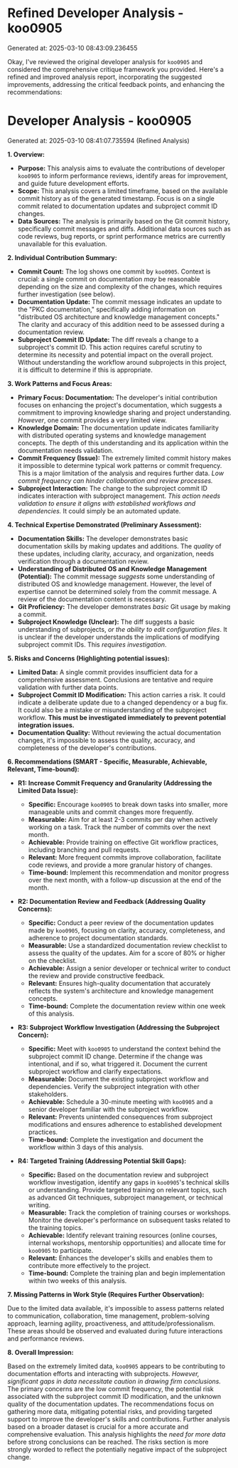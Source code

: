 # Refined Developer Analysis - koo0905
Generated at: 2025-03-10 08:43:09.236455

Okay, I've reviewed the original developer analysis for `koo0905` and considered the comprehensive critique framework you provided. Here's a refined and improved analysis report, incorporating the suggested improvements, addressing the critical feedback points, and enhancing the recommendations:

# Developer Analysis - koo0905
Generated at: 2025-03-10 08:41:07.735594 (Refined Analysis)

**1. Overview:**

*   **Purpose:** This analysis aims to evaluate the contributions of developer `koo0905` to inform performance reviews, identify areas for improvement, and guide future development efforts.
*   **Scope:** This analysis covers a limited timeframe, based on the available commit history as of the generated timestamp. Focus is on a single commit related to documentation updates and subproject commit ID changes.
*   **Data Sources:** The analysis is primarily based on the Git commit history, specifically commit messages and diffs. Additional data sources such as code reviews, bug reports, or sprint performance metrics are currently unavailable for this evaluation.

**2. Individual Contribution Summary:**

*   **Commit Count:** The log shows one commit by `koo0905`. Context is crucial: a single commit on documentation *may* be reasonable depending on the size and complexity of the changes, which requires further investigation (see below).
*   **Documentation Update:** The commit message indicates an update to the "PKC documentation," specifically adding information on "distributed OS architecture and knowledge management concepts." The clarity and accuracy of this addition need to be assessed during a documentation review.
*   **Subproject Commit ID Update:** The diff reveals a change to a subproject's commit ID. This action requires careful scrutiny to determine its necessity and potential impact on the overall project. Without understanding the workflow around subprojects in this project, it is difficult to determine if this is appropriate.

**3. Work Patterns and Focus Areas:**

*   **Primary Focus: Documentation:** The developer's initial contribution focuses on enhancing the project's documentation, which suggests a commitment to improving knowledge sharing and project understanding. *However*, one commit provides a very limited view.
*   **Knowledge Domain:** The documentation update indicates familiarity with distributed operating systems and knowledge management concepts. The depth of this understanding and its application within the documentation needs validation.
*   **Commit Frequency (Issue):** The extremely limited commit history makes it impossible to determine typical work patterns or commit frequency.  This is a major limitation of the analysis and requires further data. *Low commit frequency can hinder collaboration and review processes.*
*   **Subproject Interaction:** The change to the subproject commit ID indicates interaction with subproject management. *This action needs validation to ensure it aligns with established workflows and dependencies.* It could simply be an automated update.

**4. Technical Expertise Demonstrated (Preliminary Assessment):**

*   **Documentation Skills:** The developer demonstrates basic documentation skills by making updates and additions. The *quality* of these updates, including clarity, accuracy, and organization, needs verification through a documentation review.
*   **Understanding of Distributed OS and Knowledge Management (Potential):** The commit message *suggests* some understanding of distributed OS and knowledge management. However, the level of expertise cannot be determined solely from the commit message. A review of the documentation content is necessary.
*   **Git Proficiency:** The developer demonstrates *basic* Git usage by making a commit.
*   **Subproject Knowledge (Unclear):** The diff suggests a basic understanding of subprojects, *or the ability to edit configuration files*. It is unclear if the developer understands the implications of modifying subproject commit IDs. This *requires investigation*.

**5. Risks and Concerns (Highlighting potential issues):**

*   **Limited Data:** A single commit provides insufficient data for a comprehensive assessment. Conclusions are tentative and require validation with further data points.
*   **Subproject Commit ID Modification:**  This action carries a risk.  It could indicate a deliberate update due to a changed dependency or a bug fix. It could also be a mistake or misunderstanding of the subproject workflow. **This must be investigated immediately to prevent potential integration issues.**
*   **Documentation Quality:** Without reviewing the actual documentation changes, it's impossible to assess the quality, accuracy, and completeness of the developer's contributions.

**6. Recommendations (SMART - Specific, Measurable, Achievable, Relevant, Time-bound):**

*   **R1: Increase Commit Frequency and Granularity (Addressing the Limited Data Issue):**
    *   **Specific:** Encourage `koo0905` to break down tasks into smaller, more manageable units and commit changes more frequently.
    *   **Measurable:** Aim for at least 2-3 commits per day when actively working on a task. Track the number of commits over the next month.
    *   **Achievable:** Provide training on effective Git workflow practices, including branching and pull requests.
    *   **Relevant:** More frequent commits improve collaboration, facilitate code reviews, and provide a more granular history of changes.
    *   **Time-bound:** Implement this recommendation and monitor progress over the next month, with a follow-up discussion at the end of the month.

*   **R2: Documentation Review and Feedback (Addressing Quality Concerns):**
    *   **Specific:** Conduct a peer review of the documentation updates made by `koo0905`, focusing on clarity, accuracy, completeness, and adherence to project documentation standards.
    *   **Measurable:** Use a standardized documentation review checklist to assess the quality of the updates. Aim for a score of 80% or higher on the checklist.
    *   **Achievable:** Assign a senior developer or technical writer to conduct the review and provide constructive feedback.
    *   **Relevant:** Ensures high-quality documentation that accurately reflects the system's architecture and knowledge management concepts.
    *   **Time-bound:** Complete the documentation review within one week of this analysis.

*   **R3: Subproject Workflow Investigation (Addressing the Subproject Concern):**
    *   **Specific:**  Meet with `koo0905` to understand the context behind the subproject commit ID change. Determine if the change was intentional, and if so, what triggered it. Document the current subproject workflow and clarify expectations.
    *   **Measurable:** Document the existing subproject workflow and dependencies. Verify the subproject integration with other stakeholders.
    *   **Achievable:** Schedule a 30-minute meeting with `koo0905` and a senior developer familiar with the subproject workflow.
    *   **Relevant:** Prevents unintended consequences from subproject modifications and ensures adherence to established development practices.
    *   **Time-bound:** Complete the investigation and document the workflow within 3 days of this analysis.

*   **R4: Targeted Training (Addressing Potential Skill Gaps):**
    *   **Specific:** Based on the documentation review and subproject workflow investigation, identify any gaps in `koo0905`'s technical skills or understanding. Provide targeted training on relevant topics, such as advanced Git techniques, subproject management, or technical writing.
    *   **Measurable:** Track the completion of training courses or workshops. Monitor the developer's performance on subsequent tasks related to the training topics.
    *   **Achievable:** Identify relevant training resources (online courses, internal workshops, mentorship opportunities) and allocate time for `koo0905` to participate.
    *   **Relevant:** Enhances the developer's skills and enables them to contribute more effectively to the project.
    *   **Time-bound:** Complete the training plan and begin implementation within two weeks of this analysis.

**7. Missing Patterns in Work Style (Requires Further Observation):**

Due to the limited data available, it's impossible to assess patterns related to communication, collaboration, time management, problem-solving approach, learning agility, proactiveness, and attitude/professionalism.  These areas should be observed and evaluated during future interactions and performance reviews.

**8. Overall Impression:**

Based on the extremely limited data, `koo0905` appears to be contributing to documentation efforts and interacting with subprojects. *However, significant gaps in data necessitate caution in drawing firm conclusions.*  The primary concerns are the low commit frequency, the potential risk associated with the subproject commit ID modification, and the unknown quality of the documentation updates. The recommendations focus on gathering more data, mitigating potential risks, and providing targeted support to improve the developer's skills and contributions. Further analysis based on a broader dataset is crucial for a more accurate and comprehensive evaluation. This analysis highlights the *need for more data* before strong conclusions can be reached. The risks section is more strongly worded to reflect the potentially negative impact of the subproject change.
